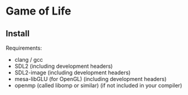 # Game of Life

## Install

Requirements:

* clang / gcc
* SDL2 (including development headers)
* SDL2-image (including development headers)
* mesa-libGLU (for OpenGL) (including development headers)
* openmp (called libomp or similar) (if not included in your compiler)
